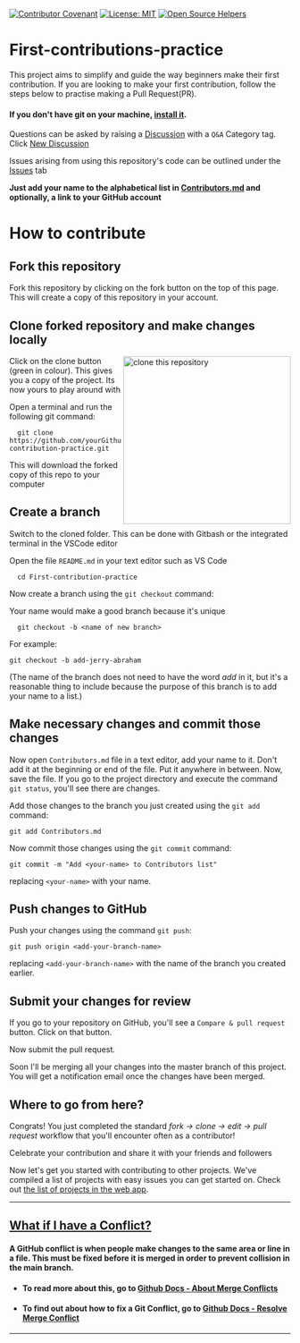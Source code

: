 [![Contributor Covenant](https://img.shields.io/badge/Contributor%20Covenant-v2.0%20adopted-ff69b4.svg)](CODE_OF_CONDUCT.md)
[![License: MIT](https://img.shields.io/badge/License-MIT-green.svg)](https://opensource.org/licenses/MIT)
[![Open Source Helpers](https://www.codetriage.com/roshanjossey/first-contributions/badges/users.svg)](https://www.codetriage.com/roshanjossey/first-contributions)
#

# First-contributions-practice
This project aims to simplify and guide the way beginners make their first contribution. If you are looking to make your first contribution, follow the steps below to practise making a Pull Request(PR).

#### If you don't have git on your machine, [install it](https://help.github.com/articles/set-up-git/).

Questions can be asked by raising a [Discussion](https://github.com/OSCA-Kampala-Chapter/First-contribution-practice/discussions) with a `Q&A` Category tag. Click [New Discussion](https://github.com/OSCA-Kampala-Chapter/First-contribution-practice/discussions/new)

Issues arising from using this repository's code can be outlined under the [Issues](https://github.com/OSCA-Kampala-Chapter/First-contribution-practice/discussions) tab

**Just add your name to the alphabetical list in [Contributors.md](./Contributors.md) and optionally, a link to your GitHub account**

# How to contribute

## Fork this repository

Fork this repository by clicking on the fork button on the top of this page.
This will create a copy of this repository in your account.

## Clone forked repository and make changes locally
<img align="right" width="300" src="https://res.cloudinary.com/dkfj0v8ow/image/upload/v1633874531/Screenshot_2021-10-10_at_17.01.52_sdbuzh.png" alt="clone this repository" />

Click on the clone button (green in colour). This gives you a copy of the project. Its now yours to play around with

Open a terminal and run the following git command:

```
  git clone https://github.com/yourGithubUsername/First-contribution-practice.git
```
This will download the forked copy of this repo to your computer


## Create a branch 

Switch to the cloned folder. This can be done with Gitbash or the integrated terminal in the VSCode editor

Open the file `README.md` in your text editor such as VS Code

```
  cd First-contribution-practice  
```
Now create a branch using the `git checkout` command:

Your name would make a good branch because it's unique

```
  git checkout -b <name of new branch>
```

For example:

```
git checkout -b add-jerry-abraham
```
(The name of the branch does not need to have the word _add_ in it, but it's a reasonable thing to include because the purpose of this branch is to add your name to a list.)

## Make necessary changes and commit those changes

Now open `Contributors.md` file in a text editor, add your name to it. Don't add it at the beginning or end of the file. Put it anywhere in between. Now, save the file.
If you go to the project directory and execute the command `git status`, you'll see there are changes.

Add those changes to the branch you just created using the `git add` command:

```
git add Contributors.md
```

Now commit those changes using the `git commit` command:

```
git commit -m "Add <your-name> to Contributors list"
```

replacing `<your-name>` with your name.

## Push changes to GitHub

Push your changes using the command `git push`:

```
git push origin <add-your-branch-name>
```

replacing `<add-your-branch-name>` with the name of the branch you created earlier.

## Submit your changes for review

If you go to your repository on GitHub, you'll see a `Compare & pull request` button. Click on that button.

Now submit the pull request.

Soon I'll be merging all your changes into the master branch of this project. You will get a notification email once the changes have been merged.

## Where to go from here?

Congrats! You just completed the standard _fork -> clone -> edit -> pull request_ workflow that you'll encounter often as a contributor!

Celebrate your contribution and share it with your friends and followers

Now let's get you started with contributing to other projects. We've compiled a list of projects with easy issues you can get started on. Check out [the list of projects in the web app](https://firstcontributions.github.io/#project-list).


---

## <ins> What if I have a Conflict? </ins>

#### A GitHub conflict is when people make changes to the same area or line in a file. This must be fixed before it is merged in order to prevent collision in the main branch.

- #### To read more about this, go to [Github Docs - About Merge Conflicts](https://docs.github.com/en/github/collaborating-with-pull-requests/addressing-merge-conflicts/about-merge-conflicts)
- #### To find out about how to fix a Git Conflict, go to [Github Docs - Resolve Merge Conflict](https://docs.github.com/en/github/collaborating-with-pull-requests/addressing-merge-conflicts/resolving-a-merge-conflict-on-github)

---
